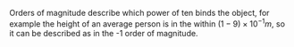 Orders of magnitude describe which power of ten binds the object, for example the height of an average person is in the within $(1-9)\times10^{-1}m$, so it can be described as in the -1 order of magnitude. 